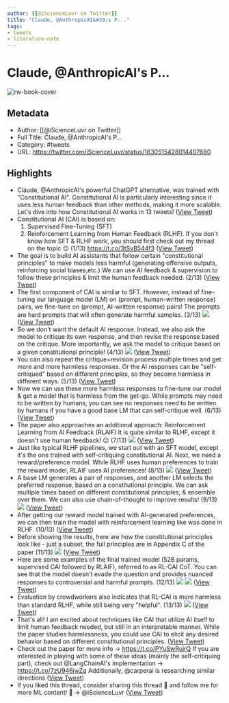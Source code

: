 ```yaml
---
author: [[@iScienceLuvr on Twitter]]
title: "Claude, @AnthropicAI&#39;s P..."
tags: 
- tweets
- literature-note
---
```

# Claude, @AnthropicAI's P...

![rw-book-cover](https://pbs.twimg.com/profile_images/1553508977735962624/nnlSwBmu.jpg)

## Metadata
- Author: [[@iScienceLuvr on Twitter]]
- Full Title: Claude, @AnthropicAI's P...
- Category: #tweets
- URL: https://twitter.com/iScienceLuvr/status/1630515428014407680

## Highlights
- Claude, @AnthropicAI's powerful ChatGPT alternative, was trained with "Constitutional AI".
  Constitutional AI is particularly interesting since it uses less human feedback than other methods, making it more scalable.
  Let's dive into how Constitutional AI works in 13 tweets! ([View Tweet](https://twitter.com/iScienceLuvr/status/1630515428014407680))
- Constitutional AI (CAI) is based on:
  1. Supervised Fine-Tuning (SFT)
  2. Reinforcement Learning from Human Feedback (RLHF).
  If you don't know how SFT & RLHF work, you should first check out my thread on the topic 😉 (1/13)
  https://t.co/3tSvB544f3 ([View Tweet](https://twitter.com/iScienceLuvr/status/1630515430988173313))
- The goal is to build AI assistants that follow certain "constitutional principles" to make models less harmful (generating offensive outputs, reinforcing social biases,etc.)
  We can use AI feedback & supervision to follow these principles & limit the human feedback needed. (2/13) ([View Tweet](https://twitter.com/iScienceLuvr/status/1630515434154872835))
- The first component of CAI is similar to SFT. However, instead of fine-tuning our language model (LM) on (prompt, human-written response) pairs, we fine-tune on (prompt, AI-written response) pairs!
  The prompts are hard prompts that will often generate harmful samples. (3/13) 
  ![](https://pbs.twimg.com/media/FqDBJsXagAAdRc8.jpg) ([View Tweet](https://twitter.com/iScienceLuvr/status/1630515443424460801))
- So we don't want the default AI response. Instead, we also ask the model to critique its own response, and then revise the response based on the critique.
  More importantly, we ask the model to critique based on a given constitutional principle! (4/13) 
  ![](https://pbs.twimg.com/media/FqDBKNBaIAA9L_i.jpg) ([View Tweet](https://twitter.com/iScienceLuvr/status/1630515453482397696))
- You can also repeat the critique+revision process multiple times and get more and more harmless responses. Or the AI responses can be "self-critiqued" based on different principles, so they become harmless in different ways. (5/13) ([View Tweet](https://twitter.com/iScienceLuvr/status/1630515457844482049))
- Now we can use these more harmless responses to fine-tune our model & get a model that is harmless from the get-go. While prompts may need to be written by humans, you can see no responses need to be written by humans if you have a good base LM that can self-critique well. (6/13) ([View Tweet](https://twitter.com/iScienceLuvr/status/1630515460637708290))
- The paper also approaches an additional approach:
  Reinforcement Learning from AI Feedback (RLAIF)
  It is quite similar to RLHF, except it doesn't use human feedback! 😉 (7/13) 
  ![](https://pbs.twimg.com/media/FqDBLJvaIAEj_YR.jpg) ([View Tweet](https://twitter.com/iScienceLuvr/status/1630515468997107712))
- Just like typical RLHF pipelines, we start out with an SFT model, except it's the one trained with self-critiquing constitutional AI.
  Next, we need a reward/preference model. While RLHF uses human preferences to train the reward model, RLAIF uses AI preferences! (8/13) 
  ![](https://pbs.twimg.com/media/FqDBLq3aUAAyt_X.jpg) ([View Tweet](https://twitter.com/iScienceLuvr/status/1630515477343793152))
- A base LM generates a pair of responses, and another LM selects the preferred response, based on a constitutional principle.
  We can ask multiple times based on different constitutional principles, & ensemble over them.
  We can also use chain-of-thought to improve results! (9/13) 
  ![](https://pbs.twimg.com/media/FqDBMNPaIAEk1U2.jpg) ([View Tweet](https://twitter.com/iScienceLuvr/status/1630515488894894080))
- After getting our reward model trained with AI-generated preferences, we can then train the model with reinforcement learning like was done in RLHF. (10/13) ([View Tweet](https://twitter.com/iScienceLuvr/status/1630515493898694656))
- Before showing the results, here are how the constitutional principles look like - just a subset, the full principles are in Appendix C of the paper (11/13) 
  ![](https://pbs.twimg.com/media/FqDBNFaaEAAwntS.jpg) ([View Tweet](https://twitter.com/iScienceLuvr/status/1630515503570513921))
- Here are some examples of the final trained model (52B params, supervised CAI followed by RLAIF), referred to as RL-CAI CoT. You can see that the model doesn't evade the question and provides nuanced responses to controversial and harmful prompts. (12/13) 
  ![](https://pbs.twimg.com/media/FqDBNxKaAAA0D1b.jpg) 
  ![](https://pbs.twimg.com/media/FqDBOJLagAEPifC.jpg) ([View Tweet](https://twitter.com/iScienceLuvr/status/1630515521505624064))
- Evaluation by crowdworkers also indicates that RL-CAI is more harmless than standard RLHF, while still being very "helpful". (13/13) 
  ![](https://pbs.twimg.com/media/FqDBO06aQAABXsF.jpg) ([View Tweet](https://twitter.com/iScienceLuvr/status/1630515533312589825))
- That's all! I am excited about techniques like CAI that utilize AI itself to limit human feedback needed, but still in an interpretable manner.
  While the paper studies harmlessness, you could use CAI to elicit any desired behavior based on different constitutional principles. ([View Tweet](https://twitter.com/iScienceLuvr/status/1630515537250746369))
- Check out the paper for more info → https://t.co/PYuSwRujrQ
  If you are interested in playing with some of these ideas (mainly the self-critiquing part), check out @LangChainAI's implementation → https://t.co/7zU946jwZq
  Additionally, @carperai is researching similar directions ([View Tweet](https://twitter.com/iScienceLuvr/status/1630515540031860740))
- If you liked this thread, consider sharing this thread 🙏
  and follow me for more ML content! 🙂 → @iScienceLuvr ([View Tweet](https://twitter.com/iScienceLuvr/status/1630515542875316230))
